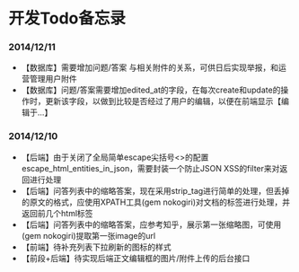 开发Todo备忘录
======
### 2014/12/11
* 【数据库】需要增加问题/答案 与相关附件的关系，可供日后实现举报，和运营管理用户附件
* 【数据库】问题/答案需要增加edited_at的字段，在每次create和update的操作时，更新该字段，以做到比较是否经过了用户的编辑，以便在前端显示【编辑于...】

### 2014/12/10
* 【后端】由于关闭了全局简单escape尖括号<>的配置escape_html_entities_in_json，需要封装一个防止JSON XSS的filter来对返回进行处理
* 【后端】问答列表中的缩略答案，现在采用strip_tag进行简单的处理，但丢掉的原文的格式，应使用XPATH工具(gem nokogiri)对文档的标签进行处理，并返回前几个html标签
* 【后端】问答列表中的缩略答案，应参考知乎，展示第一张缩略图，可使用(gem nokogiri)提取第一张image的url
* 【前端】待补充列表下拉刷新的图标的样式
* 【前段+后端】待实现后端正文编辑框的图片/附件上传的后台接口
